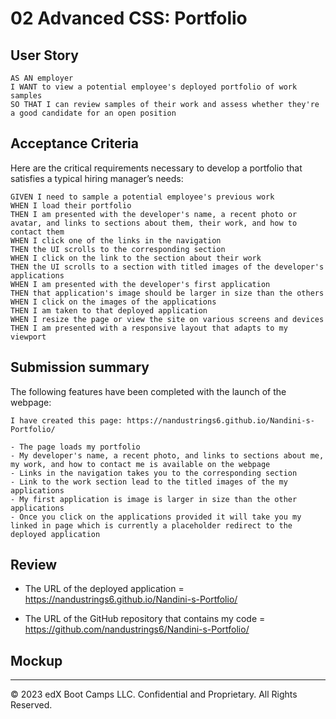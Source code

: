 # 02 Advanced CSS: Portfolio
## User Story

```
AS AN employer
I WANT to view a potential employee's deployed portfolio of work samples
SO THAT I can review samples of their work and assess whether they're a good candidate for an open position
```


## Acceptance Criteria

Here are the critical requirements necessary to develop a portfolio that satisfies a typical hiring manager’s needs:

```
GIVEN I need to sample a potential employee's previous work
WHEN I load their portfolio
THEN I am presented with the developer's name, a recent photo or avatar, and links to sections about them, their work, and how to contact them
WHEN I click one of the links in the navigation
THEN the UI scrolls to the corresponding section
WHEN I click on the link to the section about their work
THEN the UI scrolls to a section with titled images of the developer's applications
WHEN I am presented with the developer's first application
THEN that application's image should be larger in size than the others
WHEN I click on the images of the applications
THEN I am taken to that deployed application
WHEN I resize the page or view the site on various screens and devices
THEN I am presented with a responsive layout that adapts to my viewport
```

## Submission summary 

The following features have been completed with the launch of the webpage: 

```
I have created this page: https://nandustrings6.github.io/Nandini-s-Portfolio/

- The page loads my portfolio 
- My developer's name, a recent photo, and links to sections about me, my work, and how to contact me is available on the webpage 
- Links in the navigation takes you to the corresponding section
- Link to the work section lead to the titled images of the my applications
- My first application is image is larger in size than the other applications
- Once you click on the applications provided it will take you my linked in page which is currently a placeholder redirect to the deployed application 

```

## Review

* The URL of the deployed application = https://nandustrings6.github.io/Nandini-s-Portfolio/

* The URL of the GitHub repository that contains my code = https://github.com/nandustrings6/Nandini-s-Portfolio/

## Mockup



- - -
© 2023 edX Boot Camps LLC. Confidential and Proprietary. All Rights Reserved.
